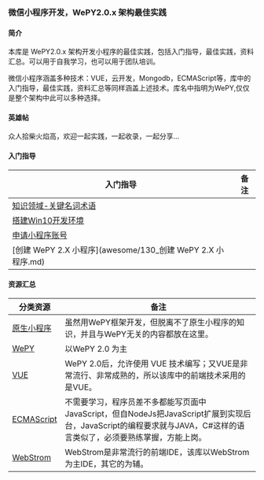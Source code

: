 ### 微信小程序开发，WePY2.0.x 架构最佳实践

#### 简介

本库是 WePY2.0.x 架构开发小程序的最佳实践，包括入门指导，最佳实践，资料汇总。可以用于自我学习，也可以用于团队培训。

微信小程序涵盖多种技术：VUE，云开发，Mongodb，ECMAScript等，库中的入门指导，最佳实践，资料汇总等同样涵盖上述技术。库名中指明为WePY,仅仅是整个架构中此可以多种选择。


 #### 英雄帖
 
 众人拾柴火焰高，欢迎一起实践，一起收录，一起分享...


#### 入门指导


 入门指导 | 备注   
 ----- |--------
[知识领域-关键名词术语](guide/110_知识领域-关键名词术语.md) | 
[搭建Win10开发环境](awesome/120_搭建Win10开发环境.md) | 
[申请小程序账号](awesome/122_申请小程序账号.md) | 
[创建 WePY 2.X 小程序](awesome/130_创建 WePY 2.X 小程序.md) | 


#### 资源汇总


 分类资源 | 备注   
 ----- |--------
[原生小程序](awesome/原生小程序.md) | 虽然用WePY框架开发，但脱离不了原生小程序的知识，并且与WePY无关的内容都放在这里。
[WePY](awesome/wepy.md) | 以WePY 2.0 为主
[VUE](awesome/vue.md) | WePY 2.0后，允许使用 VUE 技术编写；又VUE是非常流行、非常成熟的，所以该库中的前端技术采用的是VUE。
[ECMAScript](awesome/ECMAScript.md) | 不需要学习，程序员差不多都能写页面中JavaScript，但自NodeJs把JavaScript扩展到实现后台，JavaScript的编程要求就与JAVA，C#这样的语言类似了，必须要熟练掌握，方能上岗。
[WebStrom](awesome/webstrom.md) | WebStrom是非常流行的前端IDE，该库以WebStrom 为主IDE，其它的为辅。






